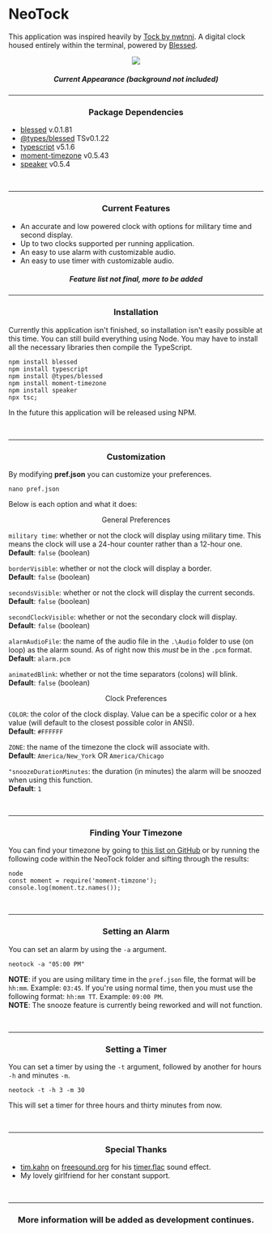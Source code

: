 # NeoTock

This application was inspired heavily by [Tock by nwtnni](https://github.com/nwtnni/tock). A digital clock housed entirely within the terminal, powered by [Blessed](https://github.com/chjj/blessed/blob/master/README.md#colors). 

<p align="center"><img src="https://michaelwarmbier.github.io/Assets/Previews/neotock.gif"></p>

##### <p align="center">Current Appearance (background not included)</p>

<hr>

### <p align="center">Package Dependencies </p>

* [blessed](https://www.npmjs.com/package/blessed) v.0.1.81
* [@types/blessed](https://www.npmjs.com/package/@types/blessed?activeTab=readme) TSv0.1.22
* [typescript](https://www.npmjs.com/package/moment-timezone) v5.1.6
* [moment-timezone](https://www.npmjs.com/package/moment-timezone) v0.5.43
* [speaker](https://www.npmjs.com/package/speaker) v0.5.4

<br>
<hr>

### <p align="center">Current Features</p>

* An accurate and low powered clock with options for military time and second display.
* Up to two clocks supported per running application.
* An easy to use alarm with customizable audio.
* An easy to use timer with customizable audio.

##### <p align="center"> Feature list not final, more to be added</p>

<hr>

### <p align="center">Installation</p>

Currently this application isn't finished, so installation isn't easily possible at this time. You can still build everything using Node. You may have to install all the necessary libraries then compile the TypeScript.

```
npm install blessed
npm install typescript
npm install @types/blessed
npm install moment-timezone
npm install speaker
npx tsc;
```

In the future this application will be released using NPM.

<br>
<hr>

### <p align="center">Customization</p>


By modifying **pref.json** you can customize your preferences.

```
nano pref.json
```

Below is each option and what it does:

<p align="center">General Preferences</p>

`military time`: whether or not the clock will display using military time. This means the clock will use a 24-hour counter rather than a 12-hour one. <br>
**Default**: `false` (boolean)

`borderVisible`: whether or not the clock will display a border. <br>
**Default**: `false` (boolean)

`secondsVisible`: whether or not the clock will display the current seconds. <br>
**Default**: `false` (boolean)

`secondClockVisible`: whether or not the secondary clock will display. <br>
**Default**: `false` (boolean)

`alarmAudioFile`: the name of the audio file in the `.\Audio` folder to use (on loop) as the alarm sound. As of right now this _must_ be in the `.pcm` format. <br>
**Default**: `alarm.pcm`

`animatedBlink`: whether or not the time separators (colons) will blink. <br>
**Default**: `false` (boolean)

<p align="center">Clock Preferences</p>

`COLOR`: the color of the clock display. Value can be a specific color or a hex value (will default to the closest possible color in ANSI). <br>
**Default**: `#FFFFFF`

`ZONE`: the name of the timezone the clock will associate with. <br>
**Default**: `America/New_York` OR `America/Chicago`

`"snoozeDurationMinutes`: the duration (in minutes) the alarm will be snoozed when using this function. <br>
**Default**: `1`


<br>
<hr>

### <p align="center">Finding Your Timezone</p>

You can find your timezone by going to [this list on GitHub](https://gist.github.com/diogocapela/12c6617fc87607d11fd62d2a4f42b02a) or by running the following code within the NeoTock folder and sifting through the results:

```
node
const moment = require('moment-timzone');
console.log(moment.tz.names());
```

<br>
<hr>


### <p align="center">Setting an Alarm</p>

You can set an alarm by using the `-a` argument.

```
neotock -a "05:00 PM"
```

**NOTE**: if you are using military time in the `pref.json` file, the format will be `hh:mm`. Example: `03:45`. If you're using normal time, then you must use the following format: `hh:mm TT`. Example: `09:00 PM`.
<br>
**NOTE**: The snooze feature is currently being reworked and will not function.


<br>
<hr>

### <p align="center">Setting a Timer</p>

You can set a timer by using the `-t` argument, followed by another for hours `-h` and minutes `-m`.

```
neotock -t -h 3 -m 30
```

This will set a timer for three hours and thirty minutes from now.

<br>
<hr>

### <p align="center"> Special Thanks</p>

- [tim.kahn](https://freesound.org/people/tim.kahn/) on [freesound.org](https://freesound.org/) for his [timer.flac](https://freesound.org/people/tim.kahn/sounds/22627/) sound effect.
- My lovely girlfriend for her constant support.

<br>
<hr>


### <p align="center">More information will be added as development continues. </p>
